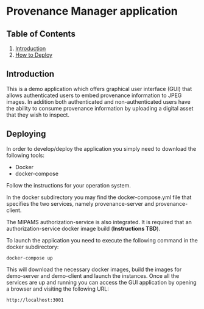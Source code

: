 # Provenance Manager application

## Table of Contents

1. [Introduction](#intro)
2. [How to Deploy](#deployment)

## Introduction <a name="intro"></a>

This is a demo application which offers graphical user interface (GUI) that allows authenticated users to embed provenance information to JPEG images. In addition both authenticated and non-authenticated users have the ability to consume provenance information by uploading a digital asset that they wish to inspect.

## Deploying <a name="deployment"></a>

In order to develop/deploy the application you simply need to download the following tools:

  * Docker
  * docker-compose

Follow the instructions for your operation system. 

In the docker subdirectory you may find the docker-compose.yml file that specifies the two services, namely provenance-server and provenance-client. 

The MIPAMS authorization-service is also integrated. It is required that an authorization-service docker image build (**Instructions TBD**).

To launch the application you need to execute the following command in the docker subdirectory:

```
docker-compose up
```

This will download the necessary docker images, build the images for demo-server and demo-client and launch the instances. Once all the services are up and running you can access the GUI application by opening a browser and visiting the following URL:

```
http://localhost:3001
```